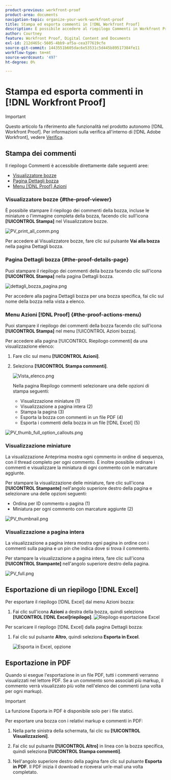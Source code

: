 ```yaml
---
product-previous: workfront-proof
product-area: documents
navigation-topic: organize-your-work-workfront-proof
title: Stampa ed esporta commenti in [!DNL Workfront Proof]
description: È possibile accedere al riepilogo Commenti in Workfront Proof.
author: Courtney
feature: Workfront Proof, Digital Content and Documents
exl-id: 212d465c-5605-4bb9-af5a-cea377619cfe
source-git-commit: 1443551b605dac6e53531c5d445b89517384fe11
workflow-type: tm+mt
source-wordcount: '497'
ht-degree: 0%

---
```


# Stampa ed esporta commenti in [!DNL Workfront Proof]

>[!IMPORTANT]
>
>Questo articolo fa riferimento alle funzionalità nel prodotto autonomo [!DNL Workfront Proof]. Per informazioni sulla verifica all&#39;interno di [!DNL Adobe Workfront], vedere [Verifica](../../../review-and-approve-work/proofing/proofing.md).

## Stampa dei commenti

Il riepilogo Commenti è accessibile direttamente dalle seguenti aree:

* [Visualizzatore bozze](#the-proof-viewer)
* [Pagina Dettagli bozza](#the-proof-details-page)
* [Menu  [!DNL Proof] Azioni](#the-proof-actions-menu)

### Visualizzatore bozze {#the-proof-viewer}

È possibile stampare il riepilogo dei commenti della bozza, incluse le miniature o l&#39;immagine completa della bozza, facendo clic sull&#39;icona **[!UICONTROL Stampa]** nel Visualizzatore bozze.

![PV_print_all_comm.png](assets/pv-print-all-comm-350x158.png)

Per accedere al Visualizzatore bozze, fare clic sul pulsante **Vai alla bozza** nella pagina Dettagli bozza.

### Pagina Dettagli bozza {#the-proof-details-page}

Puoi stampare il riepilogo dei commenti della bozza facendo clic sull&#39;icona **[!UICONTROL Stampa]** nella pagina Dettagli bozza.

![dettagli_bozza_pagina.png](assets/proof-details-page-350x231.png)

Per accedere alla pagina Dettagli bozza per una bozza specifica, fai clic sul nome della bozza nella vista a elenco.

### Menu Azioni [!DNL Proof] {#the-proof-actions-menu}

Puoi stampare il riepilogo dei commenti della bozza facendo clic sull&#39;icona **[!UICONTROL Stampa]** nel menu [!UICONTROL Azioni bozza].

Per accedere alla pagina [!UICONTROL Riepilogo commenti] da una visualizzazione elenco:

1. Fare clic sul menu **[!UICONTROL Azioni]**.
1. Seleziona **[!UICONTROL Stampa commenti]**.

   ![Vista_elenco.png](assets/list-view-350x155.png)

   Nella pagina Riepilogo commenti selezionare una delle opzioni di stampa seguenti:

   * Visualizzazione miniature (1)
   * Visualizzazione a pagina intera (2)
   * Stampa la pagina (3)
   * Esporta la bozza con commenti in un file PDF (4)
   * Esporta i commenti della bozza in un file [!DNL Excel] (5)

![PV_thumb_full_option_callouts.png](assets/pv-thumb-full-option-callouts-350x154.png)

### Visualizzazione miniature

La visualizzazione Anteprima mostra ogni commento in ordine di sequenza, con il thread completo per ogni commento. È inoltre possibile ordinare i commenti e visualizzare la miniatura di ogni commento con le marcature aggiunte.

Per stampare la visualizzazione delle miniature, fare clic sull&#39;icona **[!UICONTROL Stampante]** nell&#39;angolo superiore destro della pagina e selezionare una delle opzioni seguenti:

* Ordina per ID commento o pagina (1)
* Miniatura per ogni commento con marcature aggiunte (2)

![PV_thumbnail.png](assets/pv-thumbnail-350x290.png)

### Visualizzazione a pagina intera

La visualizzazione a pagina intera mostra ogni pagina in ordine con i commenti sulla pagina e un pin che indica dove si trova il commento.

Per stampare la visualizzazione a pagina intera, fare clic sull&#39;icona **[!UICONTROL Stampante]** nell&#39;angolo superiore destro della pagina.

![PV_full.png](assets/pv-full-350x347.png)

## Esportazione di un riepilogo [!DNL Excel]

Per esportare il riepilogo [!DNL Excel] dal menu Azioni bozza:

1. Fai clic sull&#39;icona **Azioni** a destra della bozza, quindi seleziona **[!UICONTROL [!DNL Excel]riepilogo]**.
   ![Riepilogo esportazione Excel](assets/excel-summary-option.png)

Per scaricare il riepilogo [!DNL Excel] dalla pagina Dettagli bozza:

1. Fai clic sul pulsante **Altro**, quindi seleziona **Esporta in Excel**.

   ![Esporta in Excel, opzione](assets/Export-to-excel-option.png)

## Esportazione in PDF

Quando si esegue l&#39;esportazione in un file PDF, tutti i commenti verranno visualizzati nel lettore PDF. Se a un commento sono associati più markup, il commento verrà visualizzato più volte nell&#39;elenco dei commenti (una volta per ogni markup).

>[!IMPORTANT]
>
>La funzione Esporta in PDF è disponibile solo per i file statici.

Per esportare una bozza con i relativi markup e commenti in PDF:

1. Nella parte sinistra della schermata, fai clic su **[!UICONTROL Visualizzazioni]**.
1. Fai clic sul pulsante **[!UICONTROL Altro]** in linea con la bozza specifica, quindi seleziona **[!UICONTROL Stampa commenti]**.

1. Nell&#39;angolo superiore destro della pagina fare clic sul pulsante **Esporta in PDF**. Il PDF inizia il download e riceverai un’e-mail una volta completato.
